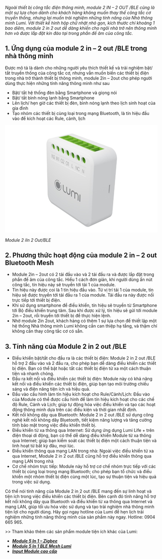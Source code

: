 ﻿*Ngoài thiết bị công tắc điện thông minh, module 2 IN – 2 OUT /BLE cũng là một sự lựa chọn dành cho khách hàng không muốn thay thế công tắc cơ truyền thống, nhưng lại muốn trải nghiệm những tính năng của Nhà thông minh Lumi. Với thiết kế hình hộp chữ nhật nhỏ gọn, kích thước chỉ khoảng 1 bao diêm, module 2 in 2 out dễ dàng khiến cho ngôi nhà trở nên thông minh hơn và được lắp đặt kín đáo tại trong phần đế âm của công tắc.*
## **1. Ứng dụng của module 2 in – 2 out /BLE trong nhà thông minh**
Được mô tả là dành cho những người yêu thích thiết kế và trải nghiệm bật/ tắt truyền thống của công tắc cơ, nhưng vẫn muốn biến các thiết bị điện trong nhà trở thành thiết bị thông minh, module 2in – 2out cho phép người dùng thực hiện những tính năng thông minh như sau

- Bật/ tắt hệ thống đèn bằng Smartphone và giọng nói
- Bật/ tắt bình nóng lạnh bằng Smartphone
- Lên lịch/ hẹn giờ các thiết bị đèn, bình nóng lạnh theo lịch sinh hoạt của gia đình
- Tạo nhóm các thiết bị cùng loại trong mạng Bluetooth, là tín hiệu đầu vào để kích hoạt các Rule, cảnh, lịch

![Module 2 iIn 2 Out](Aspose.Words.fad1e706-627e-456c-8d31-83afd058827a.001.jpeg)

*Module 2 iIn 2 Out/BLE*
## **2. Phương thức hoạt động của module 2 in – 2 out Bluetooth Mesh**
- Module 2in – 2out có 2 tải đầu vào và 2 tải đầu ra và được lắp đặt trong phần đế âm của công tắc. Hiểu 1 cách đơn giản, khi người dùng ấn nút công tắc, tín hiệu này sẽ truyền tới tải 1 của module.
- Tín hiệu này được coi là 1 tín hiệu đầu vào. Từ vị trí tải 1 của module, tín hiệu sẽ được truyền tới tải đầu ra 1 của module. Tải đầu ra này được nối trực tiếp tới thiết bị điện.
- Khi sử dụng smartphone để điều khiển, tín hiệu sẽ truyền từ Smartphone tới Bộ điều khiển trung tâm. Sau khi được xử lý, tín hiệu sẽ gửi tới module 2in – 2out, rồi truyền tới thiết bị để thực hiện lệnh.
- Nhờ module 2in 2out, khách hàng có thêm 1 sự lựa chọn để thiết lập một hệ thống Nhà thông minh Lumi không cần can thiệp hạ tầng, và thậm chí không cần thay công tắc cơ có sẵn.
## **3. Tính năng của Module 2 in 2 out /BLE**
- Điều khiển bật/tắt cho đầu ra là các thiết bị điện: Module 2 in 2 out /BLE hỗ trợ 2 đầu vào và 2 đầu ra, cho phép bạn dễ dàng điều khiển các thiết bị điện. Bạn có thể bật hoặc tắt các thiết bị điện từ xa một cách thuận tiện và nhanh chóng.
- Đầu ra kết nối và điều khiển các thiết bị điện: Module này có khả năng kết nối và điều khiển các thiết bị điện, giúp bạn tạo môi trường chiếu sáng và điện năng tiện ích và hiệu quả.
- Đầu vào cấu hình làm tín hiệu kích hoạt cho Rule/Cảnh/Lịch: Đầu vào của Module có thể được cấu hình để làm tín hiệu kích hoạt cho các chế độ Rule, Cảnh và Lịch; giúp tự động hóa việc điều khiển và tạo các hoạt động thông minh dựa trên các điều kiện và thời gian nhất định.
- Kết nối không dây qua Bluetooth: Module 2 in 2 out /BLE sử dụng công nghệ kết nối không dây Bluetooth, tiết kiệm năng lượng và tăng cường tính bảo mật trong việc điều khiển thiết bị.
- Điều khiển từ xa thông qua Internet: Sử dụng ứng dụng Lumi Life + trên điện thoại di động, bạn có thể dễ dàng điều khiển Module từ xa thông qua Internet; giúp bạn kiểm soát các thiết bị điện một cách thuận tiện và linh hoạt từ bất kỳ đâu, mọi lúc.
- Điều khiển thông qua mạng LAN trong nhà: Ngoài việc điều khiển từ xa qua Internet, Module 2 in 2 out /BLE cũng hỗ trợ điều khiển thông qua mạng LAN trong nhà
- Cơ chế nhóm trực tiếp: Module này hỗ trợ cơ chế nhóm trực tiếp với các thiết bị cùng loại trong mạng Bluetooth; cho phép bạn tổ chức và điều khiển một nhóm thiết bị điện cùng một lúc, tạo sự thuận tiện và hiệu quả trong việc sử dụng.

Có thể nói tính năng của Module 2 in 2 out /BLE mang đến sự linh hoạt và tiện ích trong việc điều khiển các thiết bị điện. Bên cạnh đó tính năng hỗ trợ kết nối không dây qua Bluetooth và điều khiển từ xa thông qua Internet và mạng LAN, giúp tối ưu hóa việc sử dụng và tạo trải nghiệm nhà thông minh tiện lợi cho người dùng. Hãy gọi ngay hotline của Lumi để hẹn lịch trải nghiệm những tính năng thông mình của sản phẩm này ngay. Hotline: 0904 665 965.

\>> Tham khảo thêm các sản phẩm module tiện ích khác của Lumi:

- [***Module 5 In 1 – Zigbee***](https://lumi.vn/san-pham/module-5-in-1-zigbee.html)
- [***Module 5 In 1 BLE Mesh Lumi***](https://lumi.vn/san-pham/module-5-in-1-ble-mesh.html)
- [***Input Module cao cấp***](https://lumi.vn/san-pham/input-module.html)
